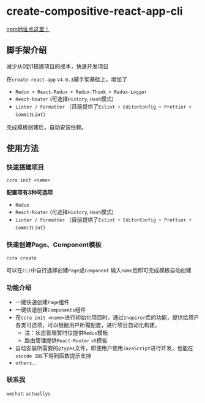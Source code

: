 # create-compositive-react-app-cli
[npm地址点这里！](https://www.npmjs.com/package/create-compositive-react-app-cli)
## 脚手架介绍
减少从0到1搭建项目的成本，快速开发项目

在`create-react-app` `v4.0.3`脚手架基础上，增加了
- `Redux + React-Redux + Redux-Thunk + Redux-Logger`
- `React-Router` (可选择`History`, `Hash`模式)
- `Linter / Formatter` （目前提供了`Eslint + EditorConfig + Prettier + CommitLint`）

完成模板创建后，自动安装依赖。

## 使用方法
### 快速搭建项目
`ccra init <name>`

**配置项有3种可选项**
- `Redux`
- `React-Router` (可选择`History`, `Hash`模式)
- `Linter / Formatter` （目前提供了`Eslint + EditorConfig + Prettier + CommitLint`）
### 快速创建Page、Component模板
`ccra create`

可以在`CLI`中自行选择创建`Page`或`Component`
输入`name`后即可完成模板自动创建

### 功能介绍
- 一键快速创建`Page`组件
- 一键快速创建`Components`组件
- 在`ccra init <name>`进行初始化项目时，通过`Inquirer`库的功能，提供给用户各类可选项，可以根据用户所需配置，进行项目自动化构建。
    - 注：状态管理暂时仅提供`Redux`模板
    - 路由管理提供`React-Router` `v5`模板
- 自动安装所需要的`@types`文件，即便用户使用`JavaScript`进行开发，也能在`vscode IDE`下得到函数提示支持
- `others`...


### 联系我
`wechat`: `actuallys`
